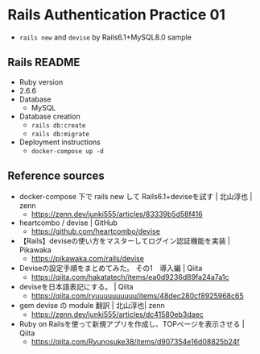 # Rails Authentication Practice 01
- `rails new` and `devise` by Rails6.1+MySQL8.0 sample

## Rails README
- Ruby version
 - 2.6.6
- Database
  - MySQL
- Database creation
  - `rails db:create`
  - `rails db:migrate`
- Deployment instructions
  - `docker-compose up -d`

## Reference sources
- docker-compose 下で rails new して Rails6.1+deviseを試す | 北山淳也 | zenn
  - https://zenn.dev/junki555/articles/83339b5d58f416
- heartcombo / devise | GitHub
  - https://github.com/heartcombo/devise
- 【Rails】deviseの使い方をマスターしてログイン認証機能を実装 | Pikawaka
  - https://pikawaka.com/rails/devise
- Deviseの設定手順をまとめてみた。 その1　導入編 | Qiita
  - https://qiita.com/hakatatech/items/ea0d9236d89fa24a7a1c
- deviseを日本語表記にする。 | Qiita
  - https://qiita.com/ryuuuuuuuuuu/items/48dec280cf8925968c65
- gem devise の module 翻訳 | 北山淳也| zenn
  - https://zenn.dev/junki555/articles/dc41580eb3daec
- Ruby on Railsを使って新規アプリを作成し、TOPページを表示させる | Qiita
  - https://qiita.com/Ryunosuke38/items/d907354e16d08825b24f

